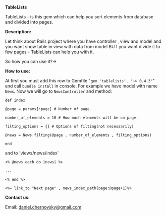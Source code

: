 **TableLists**

TableLists - is this gem which can help you sort elements from database and divided into pages.

**Description:**

Let think about Rails project where you have controller , view and model and you want show table in view with data from model BUT you want divide it to few pages - TableLists can help you with it. 

So how you can use it?->

**How to use:**

At first you must add this row to Gemfile "`gem 'tablelists', '~> 0.4.3'`" and call `bundle install` in console.
For example we have model with name `News`. Now we will go to `NewsController` and method:

`def index`

`@page = params[:page] # Number of page.`

`number_of_elements = 10 # How much elements will be on page.`

`filting_options = {} # Options of filting(not necessarily)`

`@news = News.filting(@page , number_of_elements , filting_options)`

`end`

and to 'views/news/index' 

`<% @news.each do |news| %>`

`...`

`<% end %>`

`<%= link_to "Next page" , news_index_path(page:@page+1)%>`

**Contact us:**

Email: daniel.chernovsky@gmail.com 